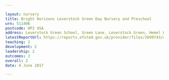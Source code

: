 ```yaml
---

layout: nursery
title: Bright Horizons Leverstock Green Day Nursery and Preschool
urn: 511406
postcode: HP2 4SA
address: Leverstock Green School, Green Lane, Leverstock Green, Hemel Hempstead, Hertfordshire, HP2 4SA
latestReportUrl: https://reports.ofsted.gov.uk/provider/files/2699743/urn/511406.pdf
teaching: 2
development: 2
leadership: 2
outcomes: 2
overall: 2
date: 6 June 2017

---
```

